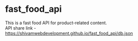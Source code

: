 # fast_food_api
This is a fast food API for product-related content.<br/>
API share link - https://shivamwebdevelopment.github.io/fast_food_api/db.json
